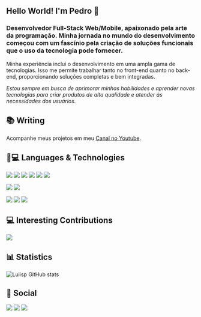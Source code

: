 ## Hello World! I'm Pedro 👋

### Desenvolvedor Full-Stack Web/Mobile,  apaixonado pela arte da programação. Minha jornada no mundo do desenvolvimento começou com um fascínio pela criação de soluções funcionais que o uso da tecnologia pode fornecer.
Minha experiência inclui o desenvolvimento em uma ampla gama de tecnologias. Isso me permite trabalhar tanto no front-end quanto no back-end, proporcionando soluções completas e bem integradas.

_Estou sempre em busca de aprimorar minhas habilidades e aprender novas tecnologias para criar produtos de alta qualidade e atender às necessidades dos usuários._

## 📚 Writing
Acompanhe meus projetos em meu [Canal no Youtube](https://www.youtube.com/channel/UCbwSBwe9R-4ybxOz5V89Nnw).

## 📎💻  Languages & Technologies

![](https://img.shields.io/badge/Python-14354C?style=for-the-badge&logo=python&logoColor=white)
![](https://img.shields.io/badge/Kotlin-0095D5?&style=for-the-badge&logo=kotlin&logoColor=white)
![](https://img.shields.io/badge/JavaScript-F7DF1E?style=for-the-badge&logo=javascript&logoColor=black)
![](https://img.shields.io/badge/Node.js-43853D?style=for-the-badge&logo=node.js&logoColor=white)
![](https://img.shields.io/badge/HTML5-E34F26?style=for-the-badge&logo=html5&logoColor=white)
![](https://img.shields.io/badge/CSS3-1572B6?style=for-the-badge&logo=css3&logoColor=white)


![](https://img.shields.io/badge/Django-092E20?style=for-the-badge&logo=django&logoColor=white)
![](https://img.shields.io/badge/jQuery-0769AD?style=for-the-badge&logo=jquery&logoColor=white)

![](https://img.shields.io/badge/MySQL-00000F?style=for-the-badge&logo=mysql&logoColor=white)
![](https://img.shields.io/badge/MongoDB-4EA94B?style=for-the-badge&logo=mongodb&logoColor=white)
![](https://img.shields.io/badge/PostgreSQL-316192?style=for-the-badge&logo=postgresql&logoColor=white)



## 💻 Interesting Contributions

<a href="https://github.com/luiisp/InsightSphere">
  <img align="center"  src="https://github-readme-stats.vercel.app/api/pin/?username=luiisp&repo=SuapSync&theme=radical"  />
</a>

## 📊 Statistics

![Luiisp GitHub stats](https://github-readme-stats.vercel.app/api?username=luiisp&show_icons=true&theme=radical)

## 🧩  Social

[![](https://img.shields.io/badge/LinkedIn-0077B5?style=for-the-badge&logo=linkedin&logoColor=white)](https://www.linkedin.com/in/pedro-luis-dias-757225285/)
[![](https://img.shields.io/badge/YouTube-FF0000?style=for-the-badge&logo=youtube&logoColor=white)](https://www.youtube.com/channel/UCbwSBwe9R-4ybxOz5V89Nnw)
[![](https://img.shields.io/badge/Discord-7289DA?style=for-the-badge&logo=discord&logoColor=white)](discord.com/700469126027804764)


